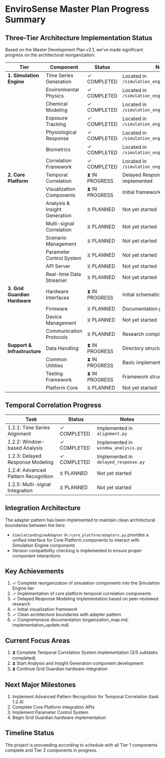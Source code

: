 # EnviroSense Master Plan Progress Summary

## Three-Tier Architecture Implementation Status

Based on the Master Development Plan v2.1, we've made significant progress on the architectural reorganization:

| Tier | Component | Status | Notes |
|------|-----------|--------|-------|
| **1. Simulation Engine** | Time Series Generation | ✓ COMPLETED | Located in `/simulation_engine/time_series` |
| | Environmental Physics | ✓ COMPLETED | Located in `/simulation_engine/physics` |
| | Chemical Modeling | ✓ COMPLETED | Located in `/simulation_engine/chemical` |
| | Exposure Tracking | ✓ COMPLETED | Located in `/simulation_engine/exposure` |
| | Physiological Response | ✓ COMPLETED | Located in `/simulation_engine/physiological` |
| | Biometrics | ✓ COMPLETED | Located in `/simulation_engine/biometrics` |
| | Correlation Framework | ✓ COMPLETED | Located in `/simulation_engine/correlation` |
| **2. Core Platform** | Temporal Correlation | ⧗ IN PROGRESS | Delayed Response Modeling implemented |
| | Visualization Components | ⧗ IN PROGRESS | Initial framework created |
| | Analysis & Insight Generation | ⧖ PLANNED | Not yet started |
| | Multi-signal Correlation | ⧖ PLANNED | Not yet started |
| | Scenario Management | ⧖ PLANNED | Not yet started |
| | Parameter Control System | ⧖ PLANNED | Not yet started |
| | API Server | ⧖ PLANNED | Not yet started |
| | Real-time Data Streamer | ⧖ PLANNED | Not yet started |
| **3. Grid Guardian Hardware** | Hardware Interfaces | ⧗ IN PROGRESS | Initial schematic designs complete |
| | Firmware | ⧖ PLANNED | Documentation prepared |
| | Device Management | ⧖ PLANNED | Not yet started |
| | Communication Protocols | ⧖ PLANNED | Research complete |
| **Support & Infrastructure** | Data Handling | ⧗ IN PROGRESS | Directory structure created |
| | Common Utilities | ⧗ IN PROGRESS | Basic implementations available |
| | Testing Framework | ⧗ IN PROGRESS | Framework structure created |
| | Platform Core | ⧖ PLANNED | Not yet started |

## Temporal Correlation Progress

| Task | Status | Notes |
|------|--------|-------|
| 1.2.1: Time Series Alignment | ✓ COMPLETED | Implemented in `alignment.py` |
| 1.2.2: Window-based Analysis | ✓ COMPLETED | Implemented in `window_analysis.py` |
| 1.2.3: Delayed Response Modeling | ✓ COMPLETED | Implemented in `delayed_response.py` |
| 1.2.4: Advanced Pattern Recognition | ⧖ PLANNED | Not yet started |
| 1.2.5: Multi-signal Integration | ⧖ PLANNED | Not yet started |

## Integration Architecture

The adapter pattern has been implemented to maintain clean architectural boundaries between the tiers:

- `SimulationEngineAdapter` in `/core_platform/adapters.py` provides a unified interface for Core Platform components to interact with Simulation Engine components
- Version compatibility checking is implemented to ensure proper component interactions

## Key Achievements

1. ✓ Complete reorganization of simulation components into the Simulation Engine tier
2. ✓ Implementation of core platform temporal correlation components
3. ✓ Delayed Response Modeling implementation based on peer-reviewed research
4. ✓ Initial visualization framework
5. ✓ Clean architecture boundaries with adapter pattern
6. ✓ Comprehensive documentation (organization_map.md, implementation_update.md)

## Current Focus Areas

1. ⧗ Complete Temporal Correlation System implementation (3/5 subtasks completed)
2. ⧗ Start Analysis and Insight Generation component development
3. ⧗ Continue Grid Guardian hardware integration

## Next Major Milestones

1. Implement Advanced Pattern Recognition for Temporal Correlation (task 1.2.4)
2. Complete Core Platform Integration APIs
3. Implement Parameter Control System
4. Begin Grid Guardian hardware implementation

## Timeline Status

The project is proceeding according to schedule with all Tier 1 components complete and Tier 2 components in progress.
